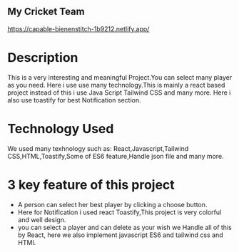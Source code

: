 ## My Cricket Team 
 https://capable-bienenstitch-1b9212.netlify.app/
# Description
This is a very interesting and meaningful Project.You can select many player as you need. Here i use use many technology.This is mainly a react based project instead of this i use Java Script Tailwind CSS and many more. Here i also use toastify for best Notification section.
# Technology Used
We used many texhnology such as: React,Javascript,Tailwind CSS,HTML,Toastify,Some of ES6 feature,Handle json file and many more.
# 3 key feature of this project
- A person can select her best player by clicking a choose button.
- Here for Notification i used react Toastify,This project is very colorful and well design.
- you can select a player and can delete as your wish we Handle all of this by React, here we also implement javascript ES6 and tailwind css and HTMl. 

